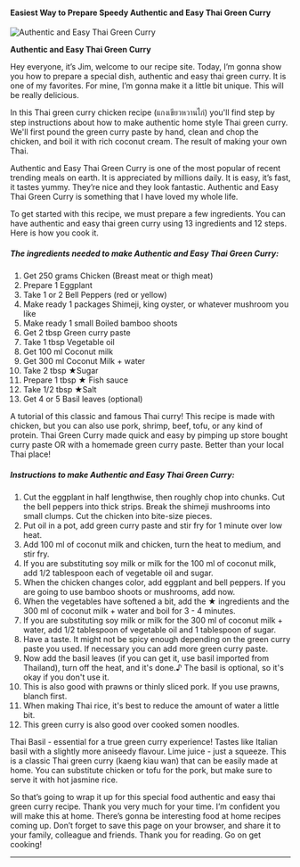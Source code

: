             

#### Easiest Way to Prepare Speedy Authentic and Easy Thai Green Curry

![Authentic and Easy Thai Green Curry](https://img-global.cpcdn.com/recipes/6467047287422976/751x532cq70/authentic-and-easy-thai-green-curry-recipe-main-photo.jpg)

**Authentic and Easy Thai Green Curry**

Hey everyone, it’s Jim, welcome to our recipe site. Today, I’m gonna show you how to prepare a special dish, authentic and easy thai green curry. It is one of my favorites. For mine, I’m gonna make it a little bit unique. This will be really delicious.

In this Thai green curry chicken recipe (แกงเขียวหวานไก่) you'll find step by step instructions about how to make authentic home style Thai green curry. We'll first pound the green curry paste by hand, clean and chop the chicken, and boil it with rich coconut cream. The result of making your own Thai.

Authentic and Easy Thai Green Curry is one of the most popular of recent trending meals on earth. It is appreciated by millions daily. It is easy, it’s fast, it tastes yummy. They’re nice and they look fantastic. Authentic and Easy Thai Green Curry is something that I have loved my whole life.

To get started with this recipe, we must prepare a few ingredients. You can have authentic and easy thai green curry using 13 ingredients and 12 steps. Here is how you cook it.

##### The ingredients needed to make Authentic and Easy Thai Green Curry:

1.  Get 250 grams Chicken (Breast meat or thigh meat)
2.  Prepare 1 Eggplant
3.  Take 1 or 2 Bell Peppers (red or yellow)
4.  Make ready 1 packages Shimeji, king oyster, or whatever mushroom you like
5.  Make ready 1 small Boiled bamboo shoots
6.  Get 2 tbsp Green curry paste
7.  Take 1 tbsp Vegetable oil
8.  Get 100 ml Coconut milk
9.  Get 300 ml Coconut Milk + water
10.  Take 2 tbsp ★Sugar
11.  Prepare 1 tbsp ★ Fish sauce
12.  Take 1/2 tbsp ★Salt
13.  Get 4 or 5 Basil leaves (optional)

A tutorial of this classic and famous Thai curry! This recipe is made with chicken, but you can also use pork, shrimp, beef, tofu, or any kind of protein. Thai Green Curry made quick and easy by pimping up store bought curry paste OR with a homemade green curry paste. Better than your local Thai place!

##### Instructions to make Authentic and Easy Thai Green Curry:

1.  Cut the eggplant in half lengthwise, then roughly chop into chunks. Cut the bell peppers into thick strips. Break the shimeji mushrooms into small clumps. Cut the chicken into bite-size pieces.
2.  Put oil in a pot, add green curry paste and stir fry for 1 minute over low heat.
3.  Add 100 ml of coconut milk and chicken, turn the heat to medium, and stir fry.
4.  If you are substituting soy milk or milk for the 100 ml of coconut milk, add 1/2 tablespoon each of vegetable oil and sugar.
5.  When the chicken changes color, add eggplant and bell peppers. If you are going to use bamboo shoots or mushrooms, add now.
6.  When the vegetables have softened a bit, add the ★ ingredients and the 300 ml of coconut milk + water and boil for 3 - 4 minutes.
7.  If you are substituting soy milk or milk for the 300 ml of coconut milk + water, add 1/2 tablespoon of vegetable oil and 1 tablespoon of sugar.
8.  Have a taste. It might not be spicy enough depending on the green curry paste you used. If necessary you can add more green curry paste.
9.  Now add the basil leaves (if you can get it, use basil imported from Thailand), turn off the heat, and it's done.♪ The basil is optional, so it's okay if you don't use it.
10.  This is also good with prawns or thinly sliced pork. If you use prawns, blanch first.
11.  When making Thai rice, it's best to reduce the amount of water a little bit.
12.  This green curry is also good over cooked somen noodles.

Thai Basil - essential for a true green curry experience! Tastes like Italian basil with a slightly more aniseedy flavour. Lime juice - just a squeeze. This is a classic Thai green curry (kaeng kiau wan) that can be easily made at home. You can substitute chicken or tofu for the pork, but make sure to serve it with hot jasmine rice.

So that’s going to wrap it up for this special food authentic and easy thai green curry recipe. Thank you very much for your time. I’m confident you will make this at home. There’s gonna be interesting food at home recipes coming up. Don’t forget to save this page on your browser, and share it to your family, colleague and friends. Thank you for reading. Go on get cooking!

* * *